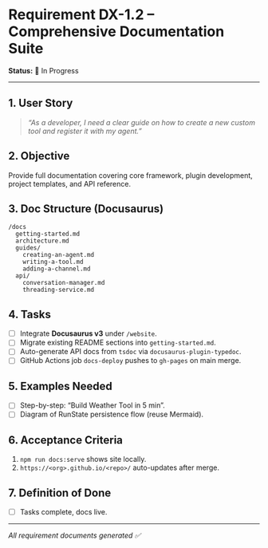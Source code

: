 # Requirement DX-1.2 – Comprehensive Documentation Suite

**Status:** 🚧 In Progress

---

## 1. User Story

> *“As a developer, I need a clear guide on how to create a new custom tool and register it with my agent.”*

## 2. Objective

Provide full documentation covering core framework, plugin development, project templates, and API reference.

## 3. Doc Structure (Docusaurus)

```
/docs
  getting-started.md
  architecture.md
  guides/
    creating-an-agent.md
    writing-a-tool.md
    adding-a-channel.md
  api/
    conversation-manager.md
    threading-service.md
```

## 4. Tasks

- [ ] Integrate **Docusaurus v3** under `/website`.
- [ ] Migrate existing README sections into `getting-started.md`.
- [ ] Auto-generate API docs from `tsdoc` via `docusaurus-plugin-typedoc`.
- [ ] GitHub Actions job `docs-deploy` pushes to `gh-pages` on main merge.

## 5. Examples Needed

- [ ] Step-by-step: “Build Weather Tool in 5 min”.
- [ ] Diagram of RunState persistence flow (reuse Mermaid).

## 6. Acceptance Criteria

1. `npm run docs:serve` shows site locally.
2. `https://<org>.github.io/<repo>/` auto-updates after merge.

## 7. Definition of Done

- [ ] Tasks complete, docs live.

---

*All requirement documents generated ✅* 